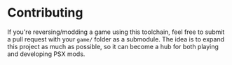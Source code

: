 # Contributing
If you're reversing/modding a game using this toolchain, feel free to submit a pull request with your `game/` folder as a submodule. The idea is to expand this project as much as possible, so it can become a hub for both playing and developing PSX mods.
